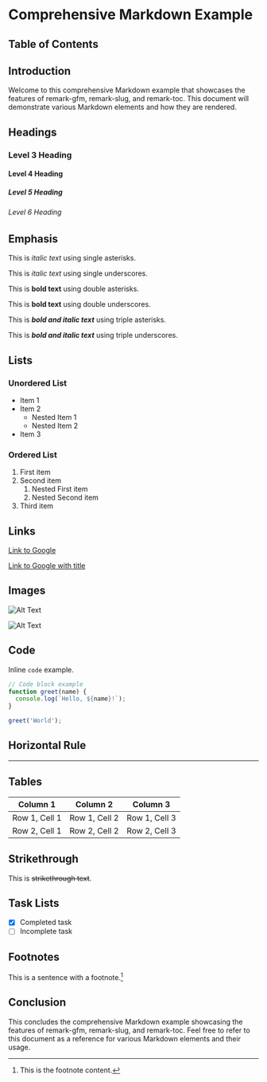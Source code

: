 # Comprehensive Markdown Example

## Table of Contents

## Introduction

Welcome to this comprehensive Markdown example that showcases the features of remark-gfm, remark-slug, and remark-toc. This document will demonstrate various Markdown elements and how they are rendered.

## Headings

### Level 3 Heading

#### Level 4 Heading

##### Level 5 Heading

###### Level 6 Heading

## Emphasis

This is *italic text* using single asterisks.

This is _italic text_ using single underscores.

This is **bold text** using double asterisks.

This is __bold text__ using double underscores.

This is ***bold and italic text*** using triple asterisks.

This is ___bold and italic text___ using triple underscores.

## Lists

### Unordered List

- Item 1
- Item 2
  - Nested Item 1
  - Nested Item 2
- Item 3

### Ordered List

1. First item
2. Second item
   1. Nested First item
   2. Nested Second item
3. Third item

## Links

[Link to Google](https://www.google.com)

[Link to Google with title](https://www.google.com "Google's Homepage")

## Images

![Alt Text](https://example.com/image.jpg)

![Alt Text](https://example.com/image.jpg "Image Title")

## Code

Inline `code` example.

```javascript
// Code block example
function greet(name) {
  console.log(`Hello, ${name}!`);
}

greet('World');
```
## Horizontal Rule

---

## Tables

| Column 1      | Column 2      | Column 3      |
|---------------|---------------|---------------|
| Row 1, Cell 1 | Row 1, Cell 2 | Row 1, Cell 3 |
| Row 2, Cell 1 | Row 2, Cell 2 | Row 2, Cell 3 |

## Strikethrough

This is ~~strikethrough text~~.

## Task Lists

- [x] Completed task
- [ ] Incomplete task

## Footnotes

This is a sentence with a footnote.[^1]

[^1]: This is the footnote content.

## Conclusion

This concludes the comprehensive Markdown example showcasing the features of remark-gfm, remark-slug, and remark-toc. Feel free to refer to this document as a reference for various Markdown elements and their usage.
